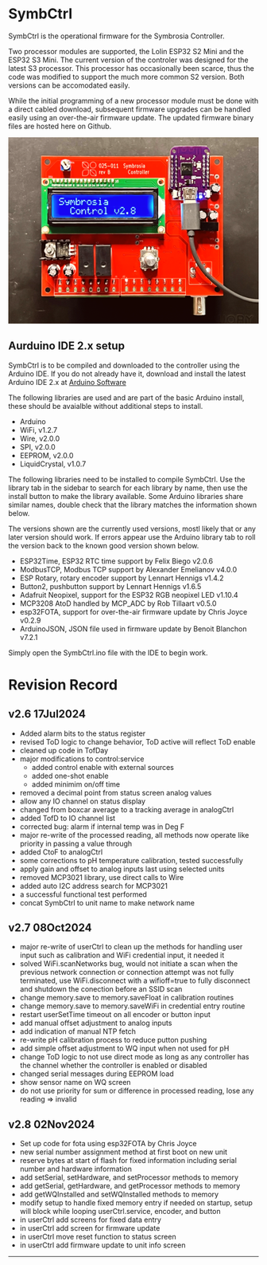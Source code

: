 # SymbCtrl
SymbCtrl is the operational firmware for the Symbrosia Controller.

Two processor modules are supported, the Lolin ESP32 S2 Mini and the ESP32 S3 Mini.  The current version of the controler was designed for the latest S3 processor.  This processor has occasionally been scarce, thus the code was modified to support the much more common S2 version.  Both versions can be accomodated easily.

While the initial programming of a new processor module must be done with a direct cabled download, subsequent firmware upgrades can be handled easily using an over-the-air firmware update.  The updated firmware binary files are hosted here on Github.

![SymbCtrl PCB assembly top](/res/SymbCtrlPCB.png)

## Aurduino IDE 2.x setup

SymbCtrl is to be compiled and downloaded to the controller using the Arduino IDE. If you do not already have it, download and install the latest Arduino IDE 2.x at [Arduino Software](https://www.arduino.cc/en/software)

The following libraries are used and are part of the basic Arduino install, these should be avaialble without additional steps to install.
  - Arduino
  - WiFi, v1.2.7
  - Wire, v2.0.0
  - SPI, v2.0.0
  - EEPROM, v2.0.0
  - LiquidCrystal, v1.0.7

The following libraries need to be installed to compile SymbCtrl.  Use the library tab in the sidebar to search for each library by name, then use the install button to make the library available.  Some Arduino libraries share similar names, double check that the library matches the information shown below.  

The versions shown are the currently used versions, mostl likely that or any later version should work.  If errors appear use the Arduino library tab to roll the version back to the known good version shown below. 

  - ESP32Time, ESP32 RTC time support by Felix Biego v2.0.6
  - ModbusTCP, Modbus TCP support by Alexander Emelianov v4.0.0
  - ESP Rotary, rotary encoder support by Lennart Hennigs v1.4.2
  - Button2, pushbutton support by Lennart Hennigs v1.6.5
  - Adafruit Neopixel, support for the ESP32 RGB neopixel LED v1.10.4
  - MCP3208 AtoD handled by MCP_ADC by Rob Tillaart v0.5.0
  - esp32FOTA, support for over-the-air firmware update by Chris Joyce v0.2.9
  - ArduinoJSON, JSON file used in firmware update by Benoit Blanchon v7.2.1

Simply open the SymbCtrl.ino file with the IDE to begin work.

# Revision Record

## v2.6 17Jul2024
  - Added alarm bits to the status register
  - revised ToD logic to change behavior, ToD active will reflect ToD enable
  - cleaned up code in TofDay
  - major modifications to control:service
    - added control enable with external sources
    - added one-shot enable
    - added minimim on/off time
  - removed a decimal point from status screen analog values
  - allow any IO channel on status display
  - changed from boxcar average to a tracking average in analogCtrl
  - added TofD to IO channel list
  - corrected bug: alarm if internal temp was in Deg F
  - major re-write of the processed reading, all methods now operate
  like priority in passing a value through
  - added CtoF to analogCtrl
  - some corrections to pH temperature calibration, tested successfully
  - apply gain and offset to analog inputs last using selected units
  - removed MCP3021 library, use direct calls to Wire
  - added auto I2C address search for MCP3021
  - a successful functional test performed
  - concat SymbCtrl to unit name to make network name

##  v2.7 08Oct2024
  - major re-write of userCtrl to clean up the methods for handling user
    input such as calibration and WiFi credential input, it needed it
  - solved WiFi.scanNetworks bug, would not initiate a scan when the
    previous network connection or connection attempt was not fully
    terminated, use WiFi.disconnect with a wifioff=true to fully
    disconnect and shutdown the conection before an SSID scan
  - change memory.save to memory.saveFloat in calibration routines
  - change memory.save to memory.saveWiFi in credential entry routine
  - restart userSetTime timeout on all encoder or button input
  - add manual offset adjustment to analog inputs
  - add indication of manual NTP fetch
  - re-write pH calibration process to reduce putton pushing
  - add simple offset adjustment to WQ input when not used for pH
  - change ToD logic to not use direct mode as long as any controller
    has the channel whether the controller is enabled or disabled
  - changed serial messages during EEPROM load
  - show sensor name on WQ screen
  - do not use priority for sum or difference in processed reading, lose
    any reading => invalid
    
##  v2.8 02Nov2024
  - Set up code for fota using esp32FOTA by Chris Joyce
  - new serial number assignment method at first boot on new unit
  - reserve bytes at start of flash for fixed information including
  serial number and hardware information
  - add setSerial, setHardware, and setProcessor methods to memory
  - add getSerial, getHardware, and getProcessor methods to memory
  - add getWQInstalled and setWQInstalled methods to memory
  - modify setup to handle fixed memory entry if needed on startup,
  setup will block while looping userCtrl.service, encoder, and button
  - in userCtrl add screens for fixed data entry
  - in userCtrl add screen for firmware update
  - in userCtrl move reset function to status screen
  - in userCtrl add firmware update to unit info screen

  ---
